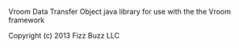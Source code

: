 Vroom Data Transfer Object java library for use with the the Vroom framework

Copyright (c) 2013 Fizz Buzz LLC

